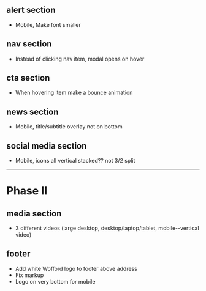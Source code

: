 ## alert section

-   Mobile, Make font smaller

## nav section

-   Instead of clicking nav item, modal opens on hover

## cta section

-   When hovering item make a bounce animation

## news section

-   Mobile, title/subtitle overlay not on bottom

## social media section

-   Mobile, icons all vertical stacked?? not 3/2 split

---

# Phase II

## media section

-   3 different videos (large desktop, desktop/laptop/tablet, mobile--vertical video)

## footer

-   Add white Wofford logo to footer above address
-   Fix markup
-   Logo on very bottom for mobile
